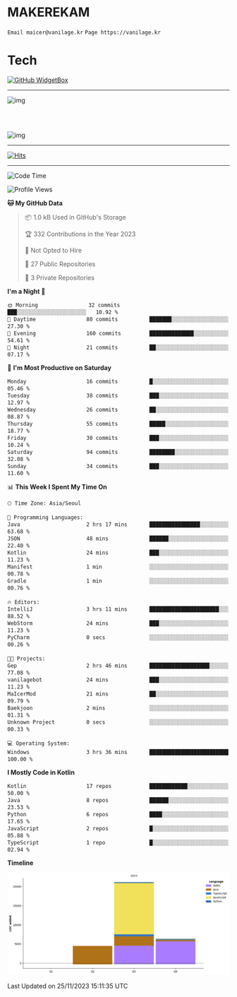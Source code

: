 # MAKEREKAM

`Email maicer@vanilage.kr`
`Page https://vanilage.kr`

# Tech

[![GitHub WidgetBox](https://github-widgetbox.vercel.app/api/skills?languages=python,js,ts,c,cpp,cs,java,kotlin,bash,md,html,css,xml,yaml,swift,powershell,json,R,SQL,php&tools=git,npm,gradle,nodejs,vercel,nginx&includeNames=true&theme=darkmode)](https://github.com/Jurredr/github-widgetbox)

---

![img](https://github-readme-stats.vercel.app/api/top-langs/?username=MAKEREKAM&layout=compact&theme=gruvbox)

<br>
<br>

![img](https://github-readme-stats.vercel.app/api/?username=MAKEREKAM&layout=compact&theme=gruvbox)

---

[![Hits](https://hits.seeyoufarm.com/api/count/incr/badge.svg?url=https%3A%2F%2Fgithub.com%2FMAKEREKAM&count_bg=%234A49D1&title_bg=%23555555&icon=&icon_color=%23E7E7E7&title=방문&edge_flat=false)](https://hits.seeyoufarm.com)

---

<!--START_SECTION:waka-->
![Code Time](http://img.shields.io/badge/Code%20Time-85%20hrs%206%20mins-blue)

![Profile Views](http://img.shields.io/badge/Profile%20Views-0-blue)

**🐱 My GitHub Data** 

> 📦 1.0 kB Used in GitHub's Storage 
 > 
> 🏆 332 Contributions in the Year 2023
 > 
> 🚫 Not Opted to Hire
 > 
> 📜 27 Public Repositories 
 > 
> 🔑 3 Private Repositories 
 > 
**I'm a Night 🦉** 

```text
🌞 Morning                32 commits          ███░░░░░░░░░░░░░░░░░░░░░░   10.92 % 
🌆 Daytime                80 commits          ███████░░░░░░░░░░░░░░░░░░   27.30 % 
🌃 Evening                160 commits         ██████████████░░░░░░░░░░░   54.61 % 
🌙 Night                  21 commits          ██░░░░░░░░░░░░░░░░░░░░░░░   07.17 % 
```
📅 **I'm Most Productive on Saturday** 

```text
Monday                   16 commits          █░░░░░░░░░░░░░░░░░░░░░░░░   05.46 % 
Tuesday                  38 commits          ███░░░░░░░░░░░░░░░░░░░░░░   12.97 % 
Wednesday                26 commits          ██░░░░░░░░░░░░░░░░░░░░░░░   08.87 % 
Thursday                 55 commits          █████░░░░░░░░░░░░░░░░░░░░   18.77 % 
Friday                   30 commits          ███░░░░░░░░░░░░░░░░░░░░░░   10.24 % 
Saturday                 94 commits          ████████░░░░░░░░░░░░░░░░░   32.08 % 
Sunday                   34 commits          ███░░░░░░░░░░░░░░░░░░░░░░   11.60 % 
```


📊 **This Week I Spent My Time On** 

```text
🕑︎ Time Zone: Asia/Seoul

💬 Programming Languages: 
Java                     2 hrs 17 mins       ████████████████░░░░░░░░░   63.68 % 
JSON                     48 mins             ██████░░░░░░░░░░░░░░░░░░░   22.40 % 
Kotlin                   24 mins             ███░░░░░░░░░░░░░░░░░░░░░░   11.23 % 
Manifest                 1 min               ░░░░░░░░░░░░░░░░░░░░░░░░░   00.78 % 
Gradle                   1 min               ░░░░░░░░░░░░░░░░░░░░░░░░░   00.76 % 

🔥 Editors: 
IntelliJ                 3 hrs 11 mins       ██████████████████████░░░   88.52 % 
WebStorm                 24 mins             ███░░░░░░░░░░░░░░░░░░░░░░   11.23 % 
PyCharm                  0 secs              ░░░░░░░░░░░░░░░░░░░░░░░░░   00.26 % 

🐱‍💻 Projects: 
Gep                      2 hrs 46 mins       ███████████████████░░░░░░   77.08 % 
vanilagebot              24 mins             ███░░░░░░░░░░░░░░░░░░░░░░   11.23 % 
MaIcerMod                21 mins             ██░░░░░░░░░░░░░░░░░░░░░░░   09.79 % 
Baekjoon                 2 mins              ░░░░░░░░░░░░░░░░░░░░░░░░░   01.31 % 
Unknown Project          0 secs              ░░░░░░░░░░░░░░░░░░░░░░░░░   00.33 % 

💻 Operating System: 
Windows                  3 hrs 36 mins       █████████████████████████   100.00 % 
```

**I Mostly Code in Kotlin** 

```text
Kotlin                   17 repos            ████████████░░░░░░░░░░░░░   50.00 % 
Java                     8 repos             ██████░░░░░░░░░░░░░░░░░░░   23.53 % 
Python                   6 repos             ████░░░░░░░░░░░░░░░░░░░░░   17.65 % 
JavaScript               2 repos             █░░░░░░░░░░░░░░░░░░░░░░░░   05.88 % 
TypeScript               1 repo              █░░░░░░░░░░░░░░░░░░░░░░░░   02.94 % 
```



**Timeline**

![Lines of Code chart](https://raw.githubusercontent.com/MAKEREKAM/MAKEREKAM/main/assets/bar_graph.png)


 Last Updated on 25/11/2023 15:11:35 UTC
<!--END_SECTION:waka-->
